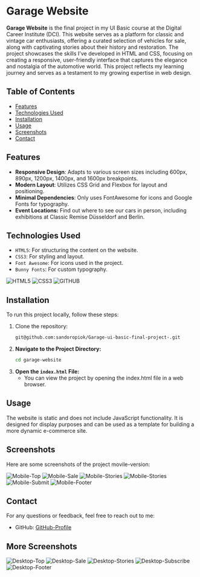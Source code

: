 # Garage Website

**Garage Website** is the final project in my UI Basic course at the Digital Career Institute (DCI). This website serves as a platform for classic and vintage car enthusiasts, offering a curated selection of vehicles for sale, along with captivating stories about their history and restoration. The project showcases the skills I've developed in HTML and CSS, focusing on creating a responsive, user-friendly interface that captures the elegance and nostalgia of the automotive world. This project reflects my learning journey and serves as a testament to my growing expertise in web design.

## Table of Contents

- [Features](#features)
- [Technologies Used](#technologies-used)
- [Installation](#installation)
- [Usage](#usage)
- [Screenshots](#screenshots)
- [Contact](#contact)

## Features

- **Responsive Design**: Adapts to various screen sizes including 600px, 890px, 1200px, 1400px, and 1600px breakpoints.
- **Modern Layout**: Utilizes CSS Grid and Flexbox for layout and positioning.
- **Minimal Dependencies**: Only uses FontAwesome for icons and Google Fonts for typography.
- **Event Locations:** Find out where to see our cars in person, including exhibitions at Classic Remise Düsseldorf and Berlin.

## Technologies Used

- `HTML5`: For structuring the content on the website.
- `CSS3`: For styling and layout.
- `Font Awesome`: For icons used in the project.
- `Bunny Fonts`: For custom typography.

![HTML5](/screenshots/HTML.svg)
![CSS3](/screenshots/CSS.svg)
![GITHUB](/screenshots/Github-Dark.svg)

## Installation

To run this project locally, follow these steps:

1. Clone the repository:
   ```bash
   git@github.com:sandoropiok/Garage-ui-basic-final-project-.git
   ```
2. **Navigate to the Project Directory:**
   ```bash
   cd garage-website
   ```
3. **Open the `index.html` File:**
   - You can view the project by opening the index.html file in a web browser.

## Usage

The website is static and does not include JavaScript functionality. It is designed for display purposes and can be used as a template for building a more dynamic e-commerce site.

## Screenshots

Here are some screenshots of the project movile-version:

![Mobile-Top](/screenshots/mobile-top.png)
![Mobile-Sale](/screenshots/mobile-sale.png)
![Mobile-Stories](/screenshots/mobile-stories.png)
![Mobile-Stories](/screenshots/mobile-visit.png)
![Mobile-Submit](/screenshots/mobile-subscribe.png)
![Mobile-Footer](/screenshots/mobile-footer.png)

## Contact

For any questions or feedback, feel free to reach out to me:

- GitHub: [GitHub-Profile](https://github.com/sandoropiok)

## More Screenshots

![Desktop-Top](/screenshots/desktop-top.png)
![Desktop-Sale](/screenshots/desktop-sale.png)
![Desktop-Stories](/screenshots/desktop-stories.png)
![Desktop-Subscribe](/screenshots/desktop-subscribe.png)
![Desktop-Footer](/screenshots/desktop-footer.png)
